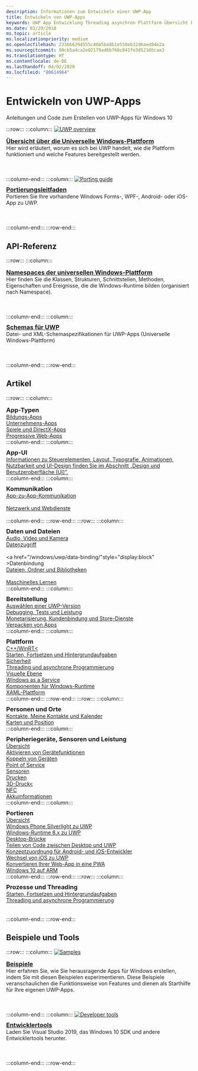 ```yaml
---
description: Informationen zum Entwickeln einer UWP-App
title: Entwickeln von UWP-Apps
keywords: UWP App Entwicklung Threading asynchron Plattform Übersicht Portal entwickeln Entwickler
ms.date: 03/29/2018
ms.topic: article
ms.localizationpriority: medium
ms.openlocfilehash: 233666294555c46b5ba8b1e558eb32d6aed84e2a
ms.sourcegitcommit: 08cb5a4ca2e02179ad6b768c841fe3d5216bcae3
ms.translationtype: HT
ms.contentlocale: de-DE
ms.lasthandoff: 04/02/2020
ms.locfileid: "80614964"
---
```

# <a name="develop-uwp-apps"></a>Entwickeln von UWP-Apps

Anleitungen und Code zum Erstellen von UWP-Apps für Windows 10

:::row:::
    :::column:::
        <a href="/windows/uwp/get-started/universal-application-platform-guide">
            <img src="https://docs.microsoft.com//media/hubs/windows/win_developer-uwp.svg" alt="UWP overview" />
        </a><br/>
        <h3 style="margin-top: 10px; margin-bottom: 0px"><a href="/windows/uwp/get-started/universal-application-platform-guide">Übersicht über die Universelle Windows-Plattform</a></h3>
        <p style="margin-top: 0px; margin-bottom: 50px">Hier wird erläutert, worum es sich bei UWP handelt, wie die Plattform funktioniert und welche Features bereitgestellt werden.</p>
    :::column-end:::
    :::column:::
        <a href="/windows/uwp/porting/index">
            <img src="https://docs.microsoft.com/media/illustrations/teams-fast-track.svg" alt="Porting guide" />
        </a><br/>
        <h3 style="margin-top: 10px; margin-bottom: 0px"><a href="/windows/uwp/porting/index">Portierungsleitfaden</a></h3>
        <p style="margin-top: 0px; margin-bottom: 50px">Portieren Sie Ihre vorhandene Windows Forms-, WPF-, Android- oder iOS-App zu UWP.</p>
    :::column-end:::
:::row-end:::

<!-- <ul class="panelContent cardsH" style="margin-left: 1px">
    <li>
        <a href="/windows/uwp/get-started/universal-application-platform-guide" style="display:block">
        <div class="cardSize">
            <div class="cardPadding">
                <div class="card">
                    <div class="cardImageOuter">
                        <div class="cardImage" style="background-color: #f2f2f2">                 
                            <img src="https://docs.microsoft.com//media/hubs/windows/win_developer-uwp.svg" alt=" "/>
                        </div>
                    </div>
                    <div class="cardText">
                        <h3>Overview of the Universal Windows Platform</h3>
                        <p>An explanation of what UWP is, how it works, and the features it provides.</p>
                    </div>
                </div>
            </div>
        </div>
        </a>
    </li>
    <li>
        <a href="/windows/uwp/porting/index" style="display:block">
        <div class="cardSize">
            <div class="cardPadding">
                <div class="card">
                    <div class="cardImageOuter">
                        <div class="cardImage" style="background-color: #f2f2f2">                
                            <img src="https://docs.microsoft.com/media/illustrations/teams-fast-track.svg" alt=" " />
                        </div>
                    </div>                
                    <div class="cardText">
                        <h3>Porting guide</h3>
                        <p>Bring your existing Windows Forms, WPF, Android, or iOS app to UWP. </p>
                    </div>
                </div>
            </div>
        </div>
        </a>
    </li>                 
</ul> -->

## <a name="api-reference"></a>API-Referenz

:::row:::
    :::column:::
        <h3 style="margin-top: 10px; margin-bottom: 0px"><a href="/uwp/api">Namespaces der universellen Windows-Plattform</a></h3>
        <p style="margin-top: 0px; margin-bottom: 50px">Hier finden Sie die Klassen, Strukturen, Schnittstellen, Methoden, Eigenschaften und Ereignisse, die die Windows-Runtime bilden (organisiert nach Namespace).</p>
    :::column-end:::
    :::column:::
        <h3 style="margin-top: 10px; margin-bottom: 0px"><a href="/uwp/schemas/">Schemas für UWP</a></h3>
        <p style="margin-top: 0px; margin-bottom: 50px">Datei- und XML-Schemaspezifikationen für UWP-Apps (Universelle Windows-Plattform)</p>
    :::column-end:::
:::row-end:::

<!-- <ul class="panelContent cardsH" style="margin-left: 1px">
    <li>
        <a href="/uwp/api" style="display:block">
        <div class="cardSize">
            <div class="cardPadding">
                <div class="card">
                    <div class="cardText">
                        <h3>Windows UWP namespaces</h3>
                        <p>The classes, structures, interfaces, methods, properties, and events that make up the Windows Runtime, organized by namespace.</p>
                    </div>
                </div>
            </div>
        </div>
        </a>
    </li>
    <li>
        <a href="/uwp/schemas/" style="display:block">
        <div class="cardSize">
            <div class="cardPadding">
                <div class="card">
                    <div class="cardText">
                        <h3>Schemas for UWP</h3>
                        <p>File and XML schema specifications for Universal Windows Platform (UWP) apps. </p>
                    </div>
                </div>
            </div>
        </div>
        </a>
    </li>                 
</ul> -->

## <a name="articles"></a>Artikel

:::row:::
    :::column:::
        <h3 style="margin-top: 10px; margin-bottom: 0px">App-Typen</h3>
        <a href="/windows/uwp/apps-for-education/">Bildungs-Apps</a><br/>
        <a href="/windows/uwp/enterprise/">Unternehmens-Apps</a><br/>
        <a href="/windows/uwp/gaming/">Spiele und DirectX-Apps</a><br/>
        <a href="/microsoft-edge/progressive-web-apps">Progressive Web-Apps</a><br/>
    :::column-end:::
    :::column:::
        <h3 style="margin-top: 10px; margin-bottom: 0px">App-UI</h3>
        <a href="https://developer.microsoft.com/windows/apps/design">Informationen zu Steuerelementen, Layout, Typografie, Animationen, Nutzbarkeit und UI-Design finden Sie im Abschnitt „Design und Benutzeroberfläche (UI)“.</a><br/>
    :::column-end:::
    :::column:::
        <h3 style="margin-top: 10px; margin-bottom: 0px">Kommunikation</h3>
        <a style="display:block" href="/windows/uwp/app-to-app/">App-zu-App-Kommunikation</a><br/>
        <a style="display:block" href="/windows/uwp/networking/">Netzwerk und Webdienste</a><br/>
    :::column-end:::
:::row-end:::
:::row:::
    :::column:::
        <h3 style="margin-top: 10px; margin-bottom: 0px">Daten und Dateien</h3>
        <a href="/windows/uwp/audio-video-camera/">Audio, Video und Kamera</a><br/>
        <a href="/windows/uwp/data-access/" style="display:block" >Datenzugriff</a><br/>
        <a href="/windows/uwp/data-binding/"style="display:block" >Datenbindung</a><br/>
        <a href="/windows/uwp/files/" style="display:block" >Dateien, Ordner und Bibliotheken</a><br/>
        <a href="/windows/uwp/machine-learning/">Maschinelles Lernen</a><br/>
    :::column-end:::
    :::column:::
        <h3 style="margin-top: 10px; margin-bottom: 0px">Bereitstellung</h3>
        <a href="/windows/uwp/updates-and-versions/choose-a-uwp-version">Auswählen einer UWP-Version</a><br/>
        <a href="/windows/uwp/debug-test-perf/">Debugging, Tests und Leistung</a><br/>
        <a href="/windows/uwp/monetize/">Monetarisierung, Kundenbindung und Store-Dienste</a><br/>
        <a href="/windows/uwp/packaging/">Verpacken von Apps</a><br/>
    :::column-end:::
    :::column:::
        <h3 style="margin-top: 10px; margin-bottom: 0px">Plattform</h3>
        <a href="/windows/uwp/cpp-and-winrt-apis/">C++/WinRT<</a><br/>
        <a href="/windows/uwp/launch-resume/">Starten, Fortsetzen und Hintergrundaufgaben</a><br/>
        <a href="/windows/uwp/security/">Sicherheit</a><br/>
        <a href="/windows/uwp/threading-async/">Threading und asynchrone Programmierung</a><br/>
        <a href="/windows/uwp/composition/visual-layer">Visuelle Ebene</a><br/>
        <a href="/windows/uwp/updates-and-versions/application-development-for-windows-as-a-service">Windows as a Service</a><br/>
        <a href="/windows/uwp/winrt-components/">Komponenten für Windows-Runtime</a><br/>
        <a href="/windows/uwp/xaml-platform/">XAML-Plattform</a><br/>
    :::column-end:::
:::row-end:::
:::row:::
    :::column:::
        <h3 style="margin-top: 10px; margin-bottom: 0px">Personen und Orte</h3>
        <a href="/windows/uwp/contacts-and-calendar/">Kontakte, Meine Kontakte und Kalender</a><br/>
        <a href="/windows/uwp/maps-and-location/">Karten und Position</a><br/>
    :::column-end:::
    :::column:::
        <h3 style="margin-top: 10px; margin-bottom: 0px">Peripheriegeräte, Sensoren und Leistung</h3>
        <a href="/windows/uwp/contacts-and-calendar/">Übersicht</a><br/>
        <a href="/windows/uwp/devices-sensors/enable-device-capabilities">Aktivieren von Gerätefunktionen</a><br/>
        <a href="/windows/uwp/devices-sensors/pair-devices">Koppeln von Geräten</a><br/>
        <a href="/windows/uwp/devices-sensors/point-of-service">Point of Service</a><br/>
        <a href="/windows/uwp/devices-sensors/sensors">Sensoren</a><br/>
        <a href="/windows/uwp/devices-sensors/printing-and-scanning">Drucken</a><br/>
        <a href="/windows/uwp/devices-sensors/3d-printing">3D-Druck<</a><br/>
        <a href="/windows/uwp/devices-sensors/nfc">NFC</a><br/>
        <a href="/windows/uwp/devices-sensors/get-battery-info">Akkuinformationen</a><br/>
    :::column-end:::
    :::column:::
        <h3 style="margin-top: 10px; margin-bottom: 0px">Portieren</h3>
        <a href="/windows/uwp/porting/">Übersicht</a><br/>
        <a href="/windows/uwp/porting/wpsl-to-uwp-root">Windows Phone Silverlight zu UWP</a><br/>
        <a href="/windows/uwp/porting/w8x-to-uwp-root">Windows-Runtime 8.x zu UWP</a><br/>
        <a href="/windows/uwp/porting/desktop-to-uwp-root">Desktop-Brücke</a><br/>
        <a href="/windows/uwp/porting/desktop-to-uwp-migrate">Teilen von Code zwischen Desktop und UWP</a><br/>
        <a href="/windows/uwp/porting/android-ios-uwp-map">Konzeptzuordnung für Android- und iOS-Entwickler</a><br/>
        <a href="/windows/uwp/porting/ios-to-uwp-root">Wechsel von iOS zu UWP</a><br/>
        <a href="/microsoft-edge/progressive-web-apps">Konvertieren Ihrer Web-App in eine PWA</a><br/>
        <a href="/windows/uwp/porting/apps-on-arm">Windows 10 auf ARM</a><br/>
    :::column-end:::
:::row-end:::
:::row:::
    :::column:::
        <h3 style="margin-top: 10px; margin-bottom: 0px">Prozesse und Threading</h3>
        <a href="/windows/uwp/launch-resume/">Starten, Fortsetzen und Hintergrundaufgaben</a><br/>
        <a href="/windows/uwp/threading-async/">Threading und asynchrone Programmierung</a><br/><br/><br/>
    :::column-end:::
:::row-end:::


 ## <a name="samples-and-tools"></a>Beispiele und Tools

 :::row:::
    :::column:::
        <a href="https://developer.microsoft.com/windows/samples">
            <img src="https://docs.microsoft.com/media/illustrations/sql-database-develop.svg" alt="Samples" />
        </a><br/>
        <h3 style="margin-top: 10px; margin-bottom: 0px"><a href="https://developer.microsoft.com/windows/samples">Beispiele</a></h3>
        <p style="margin-top: 0px; margin-bottom: 50px">Hier erfahren Sie, wie Sie herausragende Apps für Windows erstellen, indem Sie mit diesen Beispielen experimentieren. Diese Beispiele veranschaulichen die Funktionsweise von Features und dienen als Starthilfe für Ihre eigenen UWP-Apps.</p>
    :::column-end:::
    :::column:::
        <a href="https://developer.microsoft.com/windows/downloads">
            <img src="https://docs.microsoft.com/media/illustrations/sql-get-started-download.svg" alt="Developer tools" />
        </a><br/>
        <h3 style="margin-top: 10px; margin-bottom: 0px"><a href="https://developer.microsoft.com/windows/downloads">Entwicklertools</a></h3>
        <p style="margin-top: 0px; margin-bottom: 50px">Laden Sie Visual Studio 2019, das Windows 10 SDK und andere Entwicklertools herunter.</p>
    :::column-end:::
:::row-end:::
